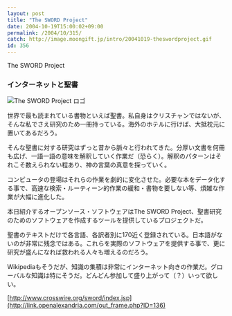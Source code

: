 ```yaml
---
layout: post
title: "The SWORD Project"
date: 2004-10-19T15:00:02+09:00
permalink: /2004/10/315/
catch: http://image.moongift.jp/intro/20041019-theswordproject.gif
id: 356
---
```

The SWORD Project  
<!--more-->

### インターネットと聖書
  

![The SWORD Project ロゴ](http://image.moongift.jp/intro/20041019-theswordproject.gif "The SWORD Project ロゴ")

  

世界で最も読まれている書物といえば聖書。私自身はクリスチャンではないが、そんな私でさえ研究のため一冊持っている。海外のホテルに行けば、大抵枕元に置いてあるだろう。

  

そんな聖書に対する研究はずっと昔から脈々と行われてきた。分厚い文書を何冊も広げ、一語一語の意味を解釈していく作業だ（恐らく）。解釈のパターンはそれこそ数えられない程あり、神の言葉の真意を探っていく。

  

コンピュータの登場はそれらの作業を劇的に変化させた。必要な本をデータ化する事で、高速な検索・ルーティーン的作業の緩和・書物を要しない等、煩雑な作業が大幅に進化した。

  

本日紹介するオープンソース・ソフトウェアはThe SWORD Project、聖書研究のためのソフトウェアを作成するツールを提供しているプロジェクトだ。

  

聖書のテキストだけで各言語、各訳者別に170近く登録されている。日本語がないのが非常に残念ではある。これらを実際のソフトウェアを提供する事で、更に研究が盛んになれば救われる人々も増えるのだろう。

  

Wikipediaもそうだが、知識の集積は非常にインターネット向きの作業だ。グローバルな知識は特にそうだ。どんどん参加して盛り上がって（？）いって欲しい。

  

[http://www.crosswire.org/sword/index.jsp](http://link.openalexandria.com/out_frame.php?ID=136)

